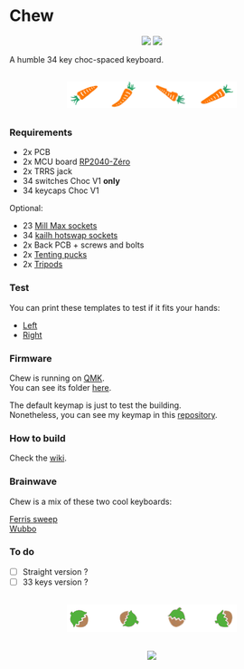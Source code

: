 # Chew

<div align="center">
  <img src="https://live.staticflickr.com/65535/53681212617_90e4eebaf9_o.jpg">
  <img src="https://live.staticflickr.com/65535/53682442119_1fcea26fef_o.jpg">
</div>

A humble 34 key choc-spaced keyboard.

<div align="center" style="margin: 30px;">
  <img src="./images/carrots.png">
</div>

### Requirements

- 2x PCB
- 2x MCU board [RP2040-Zéro](https://www.waveshare.com/wiki/RP2040-Zero)
- 2x TRRS jack
- 34 switches Choc V1 **only**
- 34 keycaps Choc V1

Optional:
- 23 [Mill Max sockets](https://splitkb.com/collections/keyboard-parts/products/mill-max-low-profile-sockets)
- 34 [kailh hotswap sockets](https://cdn.shopify.com/s/files/1/0588/1108/9090/files/5118-Choc-Socket.pdf?v=1686715063)
- 2x Back PCB + screws and bolts
- 2x [Tenting pucks](https://splitkb.com/collections/keyboard-parts/products/tenting-puck)
- 2x [Tripods](https://www.manfrotto.com/us-en/pocket-support-large-black-mp3-bk/)

### Test

You can print these templates to test if it fits your hands:  
- [Left](./images/shape_left.pdf)
- [Right](./images/shape_right.pdf)

### Firmware

Chew is running on [QMK](https://docs.qmk.fm/#/).  
You can see its folder [here](https://github.com/qmk/qmk_firmware/tree/master/keyboards/chew).  

The default keymap is just to test the building.  
Nonetheless, you can see my keymap in this [repository](https://github.com/flinguenheld/chew_keymap).

### How to build

Check the [wiki](https://github.com/flinguenheld/chew/wiki).

### Brainwave

Chew is a mix of these two cool keyboards:  

[Ferris sweep](https://github.com/davidphilipbarr/Sweep)  
[Wubbo](https://github.com/cacheworks/Wubbo)

### To do

- [ ] Straight version ?
- [ ] 33 keys version ?

<div align="center" style="margin: 30px;">
  <img src="./images/hazelnuts.png">
</div>

<div align="center">
  <img src="https://live.staticflickr.com/65535/53682442124_677ffa6cb5_o.jpg">
</div>

